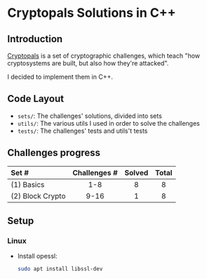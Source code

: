 # Cryptopals Solutions in C++
## Introduction
[Cryptopals](https://cryptopals.com/) is a set of cryptographic challenges, which teach "how cryptosystems are built, but also how they're attacked".

I decided to implement them in C++.

## Code Layout
* `sets/`: The challenges' solutions, divided into sets
* `utils/`: The various utils I used in order to solve the challenges
* `tests/`: The challenges' tests and utils't tests

## Challenges progress

| Set #            | Challenges # | Solved | Total |
| :--------------- | :----------: | :----: | :---: |
| (1) Basics       |     1-8      |   8    |   8   |
| (2) Block Crypto |     9-16     |   1    |   8   |

## Setup
### Linux

* Install opessl:
    ```bash
    sudo apt install libssl-dev
    ```